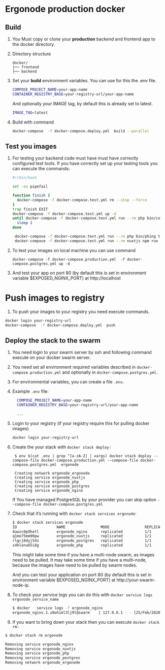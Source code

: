 # Ergonode production docker


## Build
 
1. You Must copy or clone your **production** backend and frontend  app to the docker directory.

2. Directory structure

   ```        
   docker/
   ├── frontend
   ├── backend
   ```

3. Set your **build** environment variables. You can use for this the .env file.

   ```bash
   COMPOSE_PROJECT_NAME=your-app-name
   CONTAINER_REGISTRY_BASE=your-registry-url/your-app-name
   ```

   And optionally your IMAGE tag,  by default this is already set to latest. 

   ```bash
   IMAGE_TAG=latest
   ```
4. Build with command
   ```bash
   docker-compose  -f docker-compose.deploy.yml  build --parallel
   ```

## Test you images

1. For testing your backend code must have must have correctly configured test tools.
If you have correctly set up your testing tools you can execute the commands: 


   ```bash
   #!/bin/bash

   set -eo pipefail

   function finish {
     docker-compose -f docker-compose.test.yml rm --stop --force
   }
   trap finish EXIT
   docker-compose -f docker-compose.test.yml up -d
   until docker-compose -f docker-compose.test.yml run --rm php bin/console doctrine:query:sql "SELECT 1" > /dev/null 2>&1; do
     sleep 1
   done
   
    docker-compose -f docker-compose.test.yml run --rm php bin/phing test
    docker-compose -f docker-compose.test.yml run --rm nuxtjs npm run test
   ```

2. To test your images on local machine you can use command
 
   ```
   docker-compose -f docker-compose.production.yml  -f docker-compose.postgres.yml up -d
   ```
3. And test your app on port 80 (by default this is set in environment variable $EXPOSED_NGINX_PORT) at http://localhost

# Push images to registry

1. To push your images to your registry you need execute commands. 


```bash
docker login your-registry-url
docker-compose  -f docker-compose.deploy.yml  push
```

## Deploy the stack to the swarm


1. You need login to your swarm server by ssh and following command execute on your docker swarm server.  

2. You need set all environment required variables described in `docker-compose.production.yml` and optionally  in `docker-compose.postgres.yml`.

3. For environmental variables, you can create a file `.env`.

4. Example `.env` file:

   ```bash
     COMPOSE_PROJECT_NAME=your-app-name
     CONTAINER_REGISTRY_BASE=your-registry-url/your-app-name

     ...
   ```
5. Login to your registry (if your registry require this for pulling docker images)

    ```bash
    docker login your-registry-url
    ```
   
6. Create the your stack with `docker stack deploy:`
   ```
    $ env $(cat .env | grep ^[a-zA-Z] | xargs) docker stack deploy --compose-file docker-compose.production.yml --compose-file docker-compose.postgres.yml  ergonode
   
    Creating network ergonode_ergonode
    Creating service ergonode_nuxtjs
    Creating service ergonode_php
    Creating service ergonode_postgres
    Creating service ergonode_nginx
   ```

    If  You have managed PostgreSQL by your provider you can skip option `--compose-file docker-compose.postgres.yml`
      
7. Check that it’s running with `docker stack services ergonode`:  
   ```bash
   $ docker stack services ergonode
   ID                  NAME                MODE                REPLICAS            IMAGE                                            PORTS
   4uwzc0p9hetl        ergonode_nginx      replicated          1/1                 docker.io/ergonode/nginx:latest      *:80->80/tcp
   q1me75mm90pw        ergonode_nuxtjs     replicated          1/1                 docker.io/ergonode/nuxtjs:latest       
   rlgcj8dyj54z        ergonode_postgres   replicated          1/1                 docker.io/ergonode/postgres:latest   
   s4hlonu65i8g        ergonode_php        replicated          1/1                 docker.io/ergonode/php:latest
   ```
   This might take some time if you have a multi-node swarm, as images need to be pulled.
   It may take some time if you have a multi-node, because the images have need to be pulled by swarm nodes.
   
   And you can test your application on port 80 (by default this is set in environment variable $EXPOSED_NGINX_PORT) at http://your-swarm-node-ip.

9. To check your service logs you can do this with `docker service logs ergonode_service_name` 
   ```bash
   $ docker   service logs -f ergonode_nginx
   ergonode_nginx.1.z8ohiml3lj9l@swarm    | 127.0.0.1 - - [25/Feb/2020:09:59:49 +0000] "GET /api/doc HTTP/1.1" 200 98347 "-" "curl/7.66.0" "-"
   ``` 
   
10. If you want to bring down your stack then you can execute `docker stack rm:`
   ```bash
   $ docker stack rm ergonode 
   
   Removing service ergonode_nginx
   Removing service ergonode_nuxtjs
   Removing service ergonode_php
   Removing service ergonode_postgres
   Removing network ergonode_ergonode
  ```